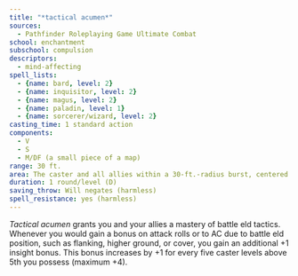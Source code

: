 ```yaml
---
title: "*tactical acumen*"
sources:
  - Pathfinder Roleplaying Game Ultimate Combat
school: enchantment
subschool: compulsion
descriptors:
  - mind-affecting
spell_lists:
  - {name: bard, level: 2}
  - {name: inquisitor, level: 2}
  - {name: magus, level: 2}
  - {name: paladin, level: 1}
  - {name: sorcerer/wizard, level: 2}
casting_time: 1 standard action
components:
  - V
  - S
  - M/DF (a small piece of a map)
range: 30 ft.
area: The caster and all allies within a 30-ft.-radius burst, centered on the caster
duration: 1 round/level (D)
saving_throw: Will negates (harmless)
spell_resistance: yes (harmless)
---
```


*Tactical acumen* grants you and your allies a mastery of battle eld tactics. Whenever you would gain a bonus on attack rolls or to AC due to battle eld position, such as flanking, higher ground, or cover, you gain an additional +1 insight bonus. This bonus increases by +1 for every five caster levels above 5th you possess (maximum +4).

